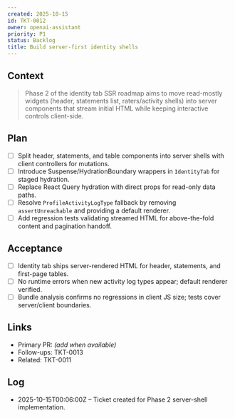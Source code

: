```yaml
---
created: 2025-10-15
id: TKT-0012
owner: openai-assistant
priority: P1
status: Backlog
title: Build server-first identity shells
---
```


## Context

> Phase 2 of the identity tab SSR roadmap aims to move read-mostly widgets (header, statements list, raters/activity shells) into server components that stream initial HTML while keeping interactive controls client-side.

## Plan

- [ ] Split header, statements, and table components into server shells with client controllers for mutations.
- [ ] Introduce Suspense/HydrationBoundary wrappers in `IdentityTab` for staged hydration.
- [ ] Replace React Query hydration with direct props for read-only data paths.
- [ ] Resolve `ProfileActivityLogType` fallback by removing `assertUnreachable` and providing a default renderer.
- [ ] Add regression tests validating streamed HTML for above-the-fold content and pagination handoff.

## Acceptance

- [ ] Identity tab ships server-rendered HTML for header, statements, and first-page tables.
- [ ] No runtime errors when new activity log types appear; default renderer verified.
- [ ] Bundle analysis confirms no regressions in client JS size; tests cover server/client boundaries.

## Links

- Primary PR: _(add when available)_
- Follow-ups: TKT-0013
- Related: TKT-0011

## Log

- 2025-10-15T00:06:00Z – Ticket created for Phase 2 server-shell implementation.
